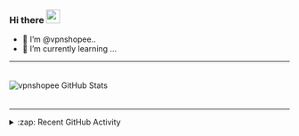 ### Hi there <a href="https://github.com/shopeevpn"><img src="https://media.giphy.com/media/hvRJCLFzcasrR4ia7z/giphy.gif" width="25px"></a>
- 🤖 I’m @vpnshopee..
- 🌱 I’m currently learning ...

<!---
shopeevpn/shopeevpn is a ✨ special ✨ repository because its `README.md` (this file) appears on your GitHub profile.
You can click the Preview link to take a look at your changes.
--->
---

<img  display='block' style="margin:20px 20px 20px 0;" alt="vpnshopee GitHub Stats" src="https://github-readme-stats.vercel.app/api?username=shopeevpn&show_icons=true&hide_border=true&theme=tokyonight" />

---

<details>
  <summary>:zap: Recent GitHub Activity</summary>
  
<!--RECENT_ACTIVITY:start-->

<!--RECENT_ACTIVITY:end-->
<!--RECENT_ACTIVITY:last_update-->

<!--RECENT_ACTIVITY:last_update_end-->
<h1 align="center"> VPS AutoScript Xray, V2ray, SSH & OpenVPN By RARE <img src="https://img.shields.io/badge/FREE Version-1.1-blue.svg"></h1>
